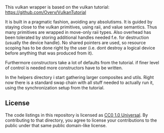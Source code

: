 This vulkan wrapper is based on the vulkan tutorial: https://github.com/Overv/VulkanTutorial

It is built in a pragmatic fashion, avoiding any absolutisms. It is guided by staying close to the vulkan primitives, using raii, and value semantics. Thus many primitives are wrapped in move-only raii types. Also overhead has been tolerated by storing additional handles needed f.e. for destruction (usually the device handle). No shared pointers are used, so resource scoping has to be done right by the user (i.e. dont destroy a logical device before anything that was produced from it).

Furthermore constructors take a lot of defaults from the tutorial. if finer level of control is needed more constructors have to be written.

In the helpers directory i start gathering larger composites and utils. Right now there is a standard swap chain with all stuff needed to actually run it, using the synchronization setup from the tutorial.

License
-------

The code listings in this repository is licensed as [CC0 1.0 Universal](https://creativecommons.org/publicdomain/zero/1.0/).
By contributing to that directory, you agree to license your contributions to
the public under that same public domain-like license.
